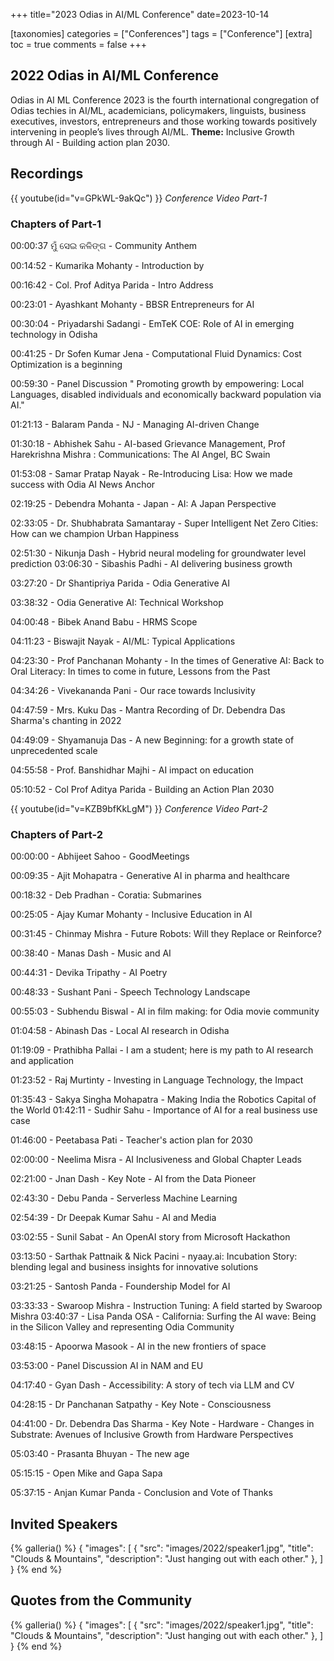 +++
title="2023 Odias in AI/ML Conference"
date=2023-10-14

[taxonomies]
categories = ["Conferences"]
tags = ["Conference"]
[extra]
toc = true
comments = false
+++

## 2022 Odias in AI/ML Conference
Odias in AI ML Conference 2023 is the fourth international congregation of Odias techies in AI/ML, academicians, policymakers, linguists, business executives, investors, entrepreneurs and those working towards positively intervening in people’s lives through AI/ML.
**Theme:** Inclusive Growth through AI - Building action plan 2030.

## Recordings
{{ youtube(id="v=GPkWL-9akQc") }}
*Conference Video Part-1*
### Chapters of Part-1


00:00:37 ମୁଁ ସେଇ କଳିଙ୍ଗ - Community Anthem

00:14:52 - Kumarika Mohanty - Introduction by

00:16:42 - Col. Prof Aditya Parida - Intro Address

00:23:01 - Ayashkant Mohanty - BBSR Entrepreneurs for AI

00:30:04 - Priyadarshi Sadangi - EmTeK COE: Role of AI in emerging technology in Odisha

00:41:25 - Dr Sofen Kumar Jena - Computational Fluid Dynamics: Cost Optimization is a beginning

00:59:30 - Panel Discussion " Promoting growth by empowering: Local Languages, disabled individuals and economically backward population via AI."

01:21:13 - Balaram Panda - NJ - Managing AI-driven Change

01:30:18 - Abhishek Sahu - AI-based Grievance Management, Prof Harekrishna Mishra : Communications: The AI Angel, BC Swain

01:53:08 - Samar Pratap Nayak - Re-Introducing Lisa: How we made success with Odia AI News Anchor

02:19:25 - Debendra Mohanta - Japan - AI: A Japan Perspective

02:33:05 - Dr. Shubhabrata Samantaray - Super Intelligent Net Zero Cities: How can we champion Urban Happiness

02:51:30 - Nikunja Dash - Hybrid neural modeling for groundwater level prediction 03:06:30 - Sibashis Padhi - AI delivering business growth

03:27:20 - Dr Shantipriya Parida - Odia Generative AI

03:38:32 - Odia Generative AI: Technical Workshop

04:00:48 - Bibek Anand Babu - HRMS Scope

04:11:23 - Biswajit Nayak - AI/ML: Typical Applications

04:23:30 - Prof Panchanan Mohanty - In the times of Generative AI: Back to Oral Literacy: In times to come in future, Lessons from the Past

04:34:26 - Vivekananda Pani - Our race towards Inclusivity

04:47:59 - Mrs. Kuku Das - Mantra Recording of Dr. Debendra Das Sharma's chanting in 2022

04:49:09 - Shyamanuja Das - A new Beginning: for a growth state of unprecedented scale

04:55:58 - Prof. Banshidhar Majhi - AI impact on education

05:10:52 - Col Prof Aditya Parida - Building an Action Plan 2030

{{ youtube(id="v=KZB9bfKkLgM") }}
*Conference Video Part-2*

### Chapters of Part-2

00:00:00 - Abhijeet Sahoo - GoodMeetings

00:09:35 - Ajit Mohapatra - Generative AI in pharma and healthcare

00:18:32 - Deb Pradhan - Coratia: Submarines

00:25:05 - Ajay Kumar Mohanty - Inclusive Education in AI

00:31:45 - Chinmay Mishra - Future Robots: Will they Replace or Reinforce?

00:38:40 - Manas Dash - Music and AI

00:44:31 - Devika Tripathy - AI Poetry

00:48:33 - Sushant Pani - Speech Technology Landscape

00:55:03 - Subhendu Biswal - AI in film making: for Odia movie community

01:04:58 - Abinash Das - Local AI research in Odisha

01:19:09 - Prathibha Pallai - I am a student; here is my path to AI research and application

01:23:52 - Raj Murtinty - Investing in Language Technology, the Impact

01:35:43 - Sakya Singha Mohapatra - Making India the Robotics Capital of the World 01:42:11 - Sudhir Sahu - Importance of AI for a real business use case

01:46:00 - Peetabasa Pati - Teacher's action plan for 2030

02:00:00 - Neelima Misra - AI Inclusiveness and Global Chapter Leads

02:21:00 - Jnan Dash - Key Note - AI from the Data Pioneer

02:43:30 - Debu Panda - Serverless Machine Learning

02:54:39 - Dr Deepak Kumar Sahu - AI and Media

03:02:55 - Sunil Sabat - An OpenAI story from Microsoft Hackathon

03:13:50 - Sarthak Pattnaik & Nick Pacini - nyaay.ai: Incubation Story: blending legal and business insights for innovative solutions

03:21:25 - Santosh Panda - Foundership Model for AI

03:33:33 - Swaroop Mishra - Instruction Tuning: A field started by Swaroop Mishra 03:40:37 - Lisa Panda OSA - California: Surfing the AI wave: Being in the Silicon Valley and representing Odia Community

03:48:15 - Apoorwa Masook - AI in the new frontiers of space

03:53:00 - Panel Discussion AI in NAM and EU

04:17:40 - Gyan Dash - Accessibility: A story of tech via LLM and CV

04:28:15 - Dr Panchanan Satpathy - Key Note - Consciousness

04:41:00 - Dr. Debendra Das Sharma - Key Note - Hardware - Changes in Substrate: Avenues of Inclusive Growth from Hardware Perspectives

05:03:40 - Prasanta Bhuyan - The new age

05:15:15 - Open Mike and Gapa Sapa

05:37:15 - Anjan Kumar Panda - Conclusion and Vote of Thanks

## Invited Speakers

{% galleria() %}
{
  "images": [
    {
      "src": "images/2022/speaker1.jpg",
      "title": "Clouds & Mountains",
      "description": "Just hanging out with each other."
    },
  ]
}
{% end %}

## Quotes from the Community

{% galleria() %}
{
  "images": [
    {
      "src": "images/2022/speaker1.jpg",
      "title": "Clouds & Mountains",
      "description": "Just hanging out with each other."
    },
  ]
}
{% end %}

